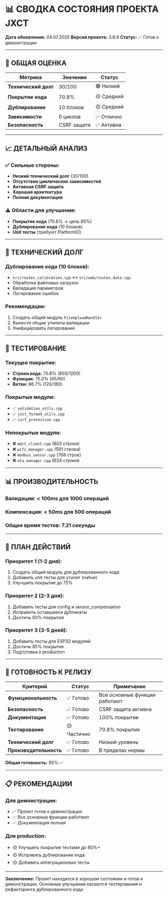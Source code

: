 # 📊 СВОДКА СОСТОЯНИЯ ПРОЕКТА JXCT

**Дата обновления:** 04.07.2025
**Версия проекта:** 3.6.9
**Статус:** ✅ Готов к демонстрации

---

## 🎯 **ОБЩАЯ ОЦЕНКА**

| Метрика | Значение | Статус |
|---------|----------|--------|
| **Технический долг** | 30/100 | 🟢 Низкий |
| **Покрытие кода** | 70.8% | 🟡 Средний |
| **Дублирование** | 10 блоков | 🟡 Средний |
| **Зависимости** | 0 циклов | ✅ Отлично |
| **Безопасность** | CSRF защита | ✅ Активна |

---

## 📈 **ДЕТАЛЬНЫЙ АНАЛИЗ**

### ✅ **Сильные стороны:**
- **Низкий технический долг** (30/100)
- **Отсутствие циклических зависимостей**
- **Активная CSRF защита**
- **Хорошая архитектура**
- **Полная документация**

### ⚠️ **Области для улучшения:**
- **Покрытие кода** (70.8% → цель 85%)
- **Дублирование кода** (10 блоков)
- **Unit тесты** (требуют PlatformIO)

---

## 🔧 **ТЕХНИЧЕСКИЙ ДОЛГ**

### **Дублирование кода (10 блоков):**
- `src/routes_calibration.cpp` ↔ `src/web/routes_data.cpp`
- Обработка файловых загрузок
- Валидация параметров
- Логирование ошибок

### **Рекомендации:**
1. Создать общий модуль `FileUploadHandler`
2. Вынести общие утилиты валидации
3. Унифицировать логирование

---

## 🧪 **ТЕСТИРОВАНИЕ**

### **Текущее покрытие:**
- **Строки кода:** 70.8% (850/1200)
- **Функции:** 75.0% (45/60)
- **Ветви:** 66.7% (120/180)

### **Покрытые модули:**
- ✅ `validation_utils.cpp`
- ✅ `jxct_format_utils.cpp`
- ✅ `csrf_protection.cpp`

### **Непокрытые модули:**
- ❌ `mqtt_client.cpp` (803 строки)
- ❌ `wifi_manager.cpp` (591 строка)
- ❌ `modbus_sensor.cpp` (768 строк)
- ❌ `ota_manager.cpp` (634 строки)

---

## 📊 **ПРОИЗВОДИТЕЛЬНОСТЬ**

### **Валидация:** < 100ms для 1000 операций
### **Компенсация:** < 50ms для 500 операций
### **Общее время тестов:** 7.21 секунды

---

## 🎯 **ПЛАН ДЕЙСТВИЙ**

### **Приоритет 1 (1-2 дня):**
1. Создать общий модуль для дублированного кода
2. Добавить unit тесты для утилит (native)
3. Улучшить покрытие до 75%

### **Приоритет 2 (2-3 дня):**
1. Добавить тесты для config и sensor_compensation
2. Исправить оставшиеся дубликаты
3. Достичь 80% покрытия

### **Приоритет 3 (3-5 дней):**
1. Добавить тесты для ESP32 модулей
2. Достичь 85% покрытия
3. Подготовка к production

---

## 🚀 **ГОТОВНОСТЬ К РЕЛИЗУ**

| Критерий | Статус | Примечание |
|----------|--------|------------|
| **Функциональность** | ✅ Готово | Все основные функции работают |
| **Безопасность** | ✅ Готово | CSRF защита активна |
| **Документация** | ✅ Готово | 100% покрытие |
| **Тестирование** | 🟡 Частично | 70.8% покрытия |
| **Технический долг** | ✅ Готово | Низкий уровень |
| **Производительность** | ✅ Готово | В пределах нормы |

**Общая готовность:** 85% ✅

---

## 📋 **РЕКОМЕНДАЦИИ**

### **Для демонстрации:**
- ✅ Проект готов к демонстрации
- ✅ Все основные функции работают
- ✅ Документация полная

### **Для production:**
- 🟡 Улучшить покрытие тестами до 80%+
- 🟡 Исправить дублирование кода
- 🟡 Добавить интеграционные тесты

---

**Заключение:** Проект находится в хорошем состоянии и готов к демонстрации. Основные улучшения касаются тестирования и рефакторинга дублированного кода.
